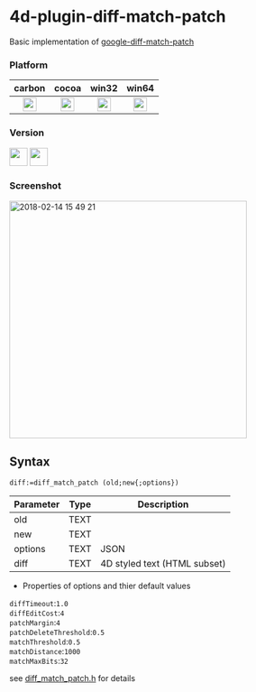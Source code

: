 # 4d-plugin-diff-match-patch
Basic implementation of [google-diff-match-patch](https://github.com/google/diff-match-patch)

### Platform

| carbon | cocoa | win32 | win64 |
|:------:|:-----:|:---------:|:---------:|
|<img src="https://cloud.githubusercontent.com/assets/1725068/22371562/1b091f0a-e4db-11e6-8458-8653954a7cce.png" width="24" height="24" />|<img src="https://cloud.githubusercontent.com/assets/1725068/22371562/1b091f0a-e4db-11e6-8458-8653954a7cce.png" width="24" height="24" />|<img src="https://cloud.githubusercontent.com/assets/1725068/22371562/1b091f0a-e4db-11e6-8458-8653954a7cce.png" width="24" height="24" />|<img src="https://cloud.githubusercontent.com/assets/1725068/22371562/1b091f0a-e4db-11e6-8458-8653954a7cce.png" width="24" height="24" />|

### Version

<img src="https://cloud.githubusercontent.com/assets/1725068/18940649/21945000-8645-11e6-86ed-4a0f800e5a73.png" width="32" height="32" /> <img src="https://cloud.githubusercontent.com/assets/1725068/18940648/2192ddba-8645-11e6-864d-6d5692d55717.png" width="32" height="32" />

### Screenshot

<img width="421" alt="2018-02-14 15 49 21" src="https://user-images.githubusercontent.com/1725068/36197663-bed69022-11b7-11e8-8425-3dc7ae9fb62d.png">

## Syntax

```
diff:=diff_match_patch (old;new{;options})
```

Parameter|Type|Description
------------|------------|----
old|TEXT|
new|TEXT|
options|TEXT|JSON
diff|TEXT|4D styled text (HTML subset)

* Properties of options and thier default values

``diffTimeout``:``1.0``  
``diffEditCost``:``4``  
``patchMargin``:``4``  
``patchDeleteThreshold``:``0.5``  
``matchThreshold``:``0.5``  
``matchDistance``:``1000``  
``matchMaxBits``:``32``  

see [diff_match_patch.h](https://github.com/miyako/4d-plugin-diff-match-patch/blob/master/diff_match_patch/cpp/diff_match_patch.h) for details
